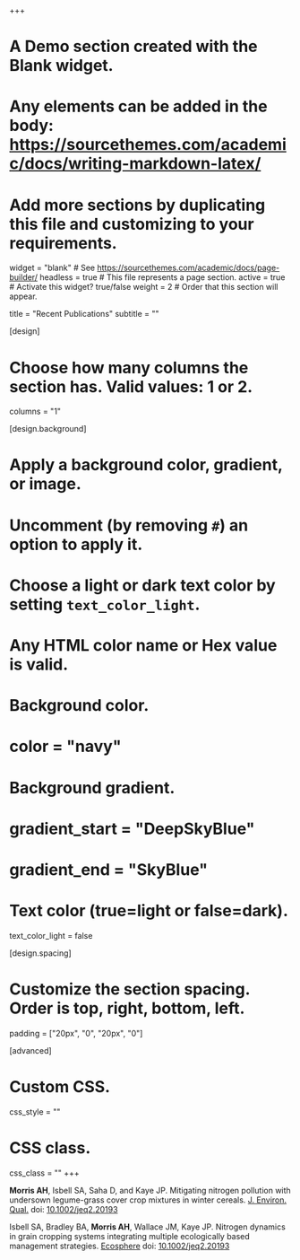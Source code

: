 +++
# A Demo section created with the Blank widget.
# Any elements can be added in the body: https://sourcethemes.com/academic/docs/writing-markdown-latex/
# Add more sections by duplicating this file and customizing to your requirements.

widget = "blank"  # See https://sourcethemes.com/academic/docs/page-builder/
headless = true  # This file represents a page section.
active = true # Activate this widget? true/false
weight = 2  # Order that this section will appear.

title = "Recent Publications"
subtitle = ""

[design]
  # Choose how many columns the section has. Valid values: 1 or 2.
  columns = "1"

[design.background]
  # Apply a background color, gradient, or image.
  #   Uncomment (by removing `#`) an option to apply it.
  #   Choose a light or dark text color by setting `text_color_light`.
  #   Any HTML color name or Hex value is valid.

  # Background color.
  # color = "navy"
  
  # Background gradient.
  # gradient_start = "DeepSkyBlue"
  # gradient_end = "SkyBlue"

  # Text color (true=light or false=dark).
  text_color_light = false

[design.spacing]
  # Customize the section spacing. Order is top, right, bottom, left.
  padding = ["20px", "0", "20px", "0"]

[advanced]
 # Custom CSS. 
 css_style = ""
 
 # CSS class.
 css_class = ""
+++

**Morris AH**, Isbell SA, Saha D, and Kaye JP.
Mitigating nitrogen pollution with undersown legume-grass cover
crop mixtures in winter cereals. [J. Environ. Qual.](https://dl.sciencesocieties.org/publications/jeq)
doi: [10.1002/jeq2.20193](https://doi.org/10.1002/jeq2.20193)

Isbell SA, Bradley BA, **Morris AH**, Wallace JM, Kaye JP.  Nitrogen
dynamics in grain cropping systems integrating multiple ecologically based management
strategies.  [Ecosphere](https://esajournals.onlinelibrary.wiley.com/journal/21508925)
doi: [10.1002/jeq2.20193]( https://doi.org/10.1002/ecs2.3380)
